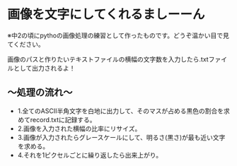 <h1>画像を文字にしてくれるましーーん</h1>
<p>※中2の頃にpythoの画像処理の練習として作ったものです。どうぞ温かい目で見てください。</p>
<p>画像のパスと作りたいテキストファイルの横幅の文字数を入力したら.txtファイルとして出力されるよ！</p>
<h2>～処理の流れ～</h2>
<ul>
  <li>1.全てのASCII半角文字を白地に出力して、そのマスが占める黒色の割合を求めてrecord.txtに記録する。</li>
  <li>2.画像を入力された横幅の比率にリサイズ。</li>
  <li>3.画像が入力されたらグレースケールにして、明るさ(黒さ)が最も近い文字を求める。</li>
  <li>4.それを1ピクセルごとに繰り返したら出来上がり。</li>
</ul>
